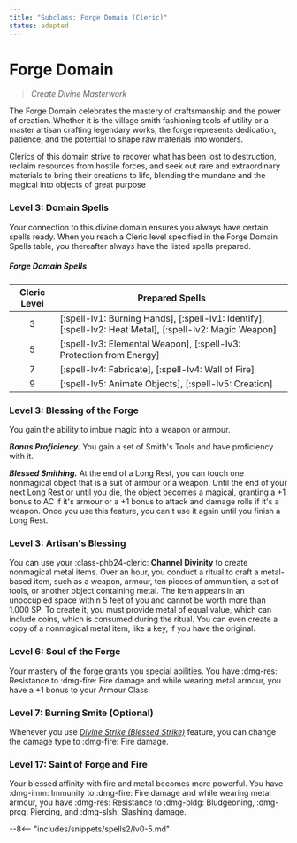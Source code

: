 ```yaml
---
title: "Subclass: Forge Domain (Cleric)"
status: adapted
---
```


<p style="display:none">
Create Divine Masterwork
</p>

# Forge Domain

> *Create Divine Masterwork*

The Forge Domain celebrates the mastery of craftsmanship and the power of creation. Whether it is the village smith fashioning tools of utility or a master artisan crafting legendary works, the forge represents dedication, patience, and the potential to shape raw materials into wonders.

Clerics of this domain strive to recover what has been lost to destruction, reclaim resources from hostile forces, and seek out rare and extraordinary materials to bring their creations to life, blending the mundane and the magical into objects of great purpose

### Level 3: Domain Spells

Your connection to this divine domain ensures you always have certain spells ready. When you reach a Cleric level specified in the Forge Domain Spells table, you thereafter always have the listed spells prepared.

##### Forge Domain Spells

| Cleric Level | Prepared Spells |
| :-: | --- |
| 3 | [:spell-lv1: Burning Hands], [:spell-lv1: Identify], [:spell-lv2: Heat Metal], [:spell-lv2: Magic Weapon] |
| 5 | [:spell-lv3: Elemental Weapon], [:spell-lv3: Protection from Energy] |
| 7 | [:spell-lv4: Fabricate], [:spell-lv4: Wall of Fire] |
| 9 | [:spell-lv5: Animate Objects], [:spell-lv5: Creation] |

### Level 3: Blessing of the Forge

You gain the ability to imbue magic into a weapon or armour. 

***Bonus Proficiency.*** You gain a set of Smith's Tools and have proficiency with it.

***Blessed Smithing.*** At the end of a Long Rest, you can touch one nonmagical object that is a suit of armour or a weapon. Until the end of your next Long Rest or until you die, the object becomes a magical, granting a +1 bonus to AC if it's armour or a +1 bonus to attack and damage rolls if it's a weapon. Once you use this feature, you can't use it again until you finish a Long Rest.

### Level 3: Artisan's Blessing

You can use your :class-phb24-cleric: **Channel Divinity** to create nonmagical metal items. Over an hour, you conduct a ritual to craft a metal-based item, such as a weapon, armour, ten pieces of ammunition, a set of tools, or another object containing metal. The item appears in an unoccupied space within 5 feet of you and cannot be worth more than 1.000 SP. To create it, you must provide metal of equal value, which can include coins, which is consumed during the ritual. You can even create a copy of a nonmagical metal item, like a key, if you have the original.

### Level 6: Soul of the Forge

Your mastery of the forge grants you special abilities. You have :dmg-res: Resistance to :dmg-fire: Fire damage and while wearing metal armour, you have a +1 bonus to your Armour Class.

### Level 7: Burning Smite (Optional)

Whenever you use *[Divine Strike (Blessed Strike)](index.md#level-7-blesssed-strike)* feature, you can change the damage type to :dmg-fire: Fire damage. 

### Level 17: Saint of Forge and Fire

Your blessed affinity with fire and metal becomes more powerful. You have :dmg-imm: Immunity to :dmg-fire: Fire damage and while wearing metal armour, you have :dmg-res: Resistance to :dmg-bldg: Bludgeoning, :dmg-prcg: Piercing, and :dmg-slsh: Slashing damage.

--8<-- "includes/snippets/spells2/lv0-5.md"
